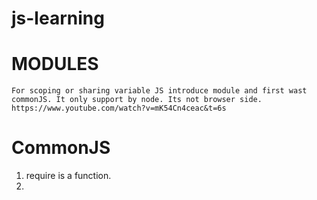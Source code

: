 # js-learning

# MODULES
    For scoping or sharing variable JS introduce module and first wast commonJS. It only support by node. Its not browser side.
    https://www.youtube.com/watch?v=mK54Cn4ceac&t=6s



# CommonJS
  1. require is a function.
  2. 
